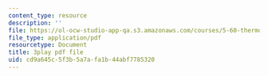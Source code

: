```yaml
---
content_type: resource
description: ''
file: https://ol-ocw-studio-app-qa.s3.amazonaws.com/courses/5-60-thermodynamics-kinetics-spring-2008/cd9a645c5f3b5a7afa1b44abf7785320_Bd7PVX7rohQ.pdf
file_type: application/pdf
resourcetype: Document
title: 3play pdf file
uid: cd9a645c-5f3b-5a7a-fa1b-44abf7785320
---
```

